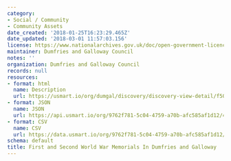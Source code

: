 ```yaml
---
category:
- Social / Community
- Community Assets
date_created: '2018-01-25T16:23:29.465Z'
date_updated: '2018-03-01 11:57:03.156'
license: https://www.nationalarchives.gov.uk/doc/open-government-licence/version/3/
maintainer: Dumfries and Galloway Council
notes: ''
organization: Dumfries and Galloway Council
records: null
resources:
- format: html
  name: Description
  url: https://usmart.io/org/dumgal/discovery/discovery-view-detail/f509dd00-1165-4320-bb46-ccd30e6065fc
- format: JSON
  name: JSON
  url: https://api.usmart.io/org/9762f781-5c04-4759-a70b-afc585af1d12/49940e83-2d78-45c3-ab67-c1254be8599d/1/urql
- format: CSV
  name: CSV
  url: https://data.usmart.io/org/9762f781-5c04-4759-a70b-afc585af1d12/resource?resourceGUID=ed75f3c8-f6bf-42dc-9540-c18467f4597b
schema: default
title: First and Second World War Memorials In Dumfries and Galloway
---
```

